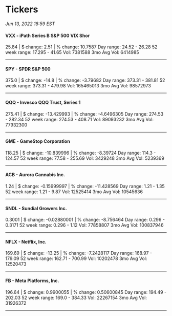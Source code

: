 # Tickers
*Jun 13, 2022 18:59 EST*

#### VXX - iPath Series B S&P 500 VIX Shor
25.84 | $ change: 2.51 | % change: 10.7587
Day range: 24.52 - 26.28 52 week range: 17.295 - 41.65
Vol: 7381588 3mo Avg Vol: 6414985

---

#### SPY - SPDR S&P 500
375.0 | $ change: -14.8 | % change: -3.79682
Day range: 373.31 - 381.81 52 week range: 373.31 - 479.98
Vol: 165465013 3mo Avg Vol: 98572973

---

#### QQQ - Invesco QQQ Trust, Series 1
275.41 | $ change: -13.429993 | % change: -4.6496305
Day range: 274.53 - 282.34 52 week range: 274.53 - 408.71
Vol: 89093232 3mo Avg Vol: 77932300

---

#### GME - GameStop Corporation
118.25 | $ change: -10.839996 | % change: -8.39724
Day range: 114.3 - 124.57 52 week range: 77.58 - 255.69
Vol: 3429248 3mo Avg Vol: 5239369

---

#### ACB - Aurora Cannabis Inc.
1.24 | $ change: -0.15999997 | % change: -11.428569
Day range: 1.21 - 1.35 52 week range: 1.21 - 9.87
Vol: 12525414 3mo Avg Vol: 10545636

---

#### SNDL - Sundial Growers Inc.
0.3001 | $ change: -0.02880001 | % change: -8.756464
Day range: 0.296 - 0.3171 52 week range: 0.296 - 1.12
Vol: 77858807 3mo Avg Vol: 100837946

---

#### NFLX - Netflix, Inc.
169.69 | $ change: -13.25 | % change: -7.2428117
Day range: 168.97 - 179.09 52 week range: 162.71 - 700.99
Vol: 10202478 3mo Avg Vol: 12520473

---

#### FB - Meta Platforms, Inc.
196.64 | $ change: 0.9900055 | % change: 0.50600845
Day range: 194.49 - 202.03 52 week range: 169.0 - 384.33
Vol: 22267154 3mo Avg Vol: 31926372

---

